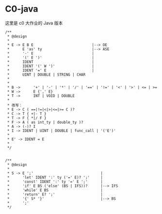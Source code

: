 # C0-java

这里是 c0 大作业的 Java 版本

    /**
     * @design
     *
     * E -> E B E 							|--> OE
     * 		E 'as' ty						|--> ASE
     * 		'-' E							|
     * 		'(' E ')'						|
     * 		IDENT							|
     * 		IDENT '(' W ')'					|
     * 		IDENT '=' E 					|
     * 		UINT | DOUBLE | STRING | CHAR
     *
     *
     * B -> 	 '+' | '-' | '*' | '/' | '==' | '!=' | '<' | '>' | <= | >=
     * W -> 	 E {',' E}
     * T ->		 INT | VOID | DOUBLE
     *
     * 改写：
     * E -> C ( ==|!=|<|>|<=|>= C )?
     * C -> T { +|- T }
     * T -> F { *|/ F }
     * F -> A ( as int_ty | double_ty )?
     * A -> (-)? I
     * I -> IDENT | UINT | DOUBLE | func_call | '('E')'
     *
     * E' -> IDENT = E
     *
     */

	
    /**
	 * @design
	 *
	 * S -> E ';' 								|
	 * 		'let' IDENT ':' ty ('=' E)? ';' 	|
	 * 		'const' IDENT ':' ty '=' E ';'		|
	 * 		'if' E BS ('else' (BS | IFS))? 		|--> IFS
	 * 		'while' E BS 						|
	 * 		'return' E? ';' 					|
	 * 		'{' S* '}' 							|--> BS
	 * 		';'
	 */